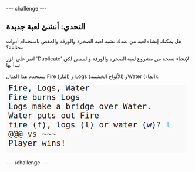 --- challenge ---
## التحدي: أنشئ لعبة جديدة

هل يمكنك إنشاء لعبة من عندك تشبه لعبة الصخرة والورقة والمقص باستخدام أدوات مختلفة؟

انقر على الزر 'Duplicate' لإنشاء نسخة من مشروع لعبة الصخرة والورقة والمقص لكي تبدأ بها. 

يستخدم هذا المثال Fire (النار) و Logs (الألواح الخشبية) وWater (الماء):

![screenshot](images/rps-fire.png)




--- /challenge ---